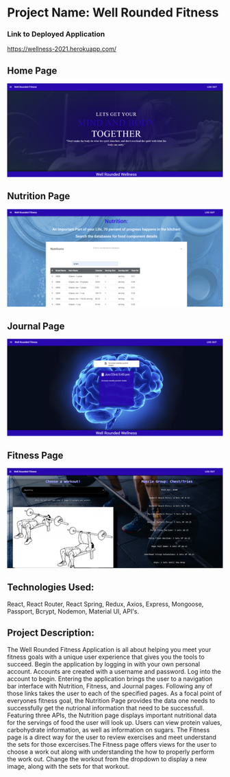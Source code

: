 # Project Name: Well Rounded Fitness

### Link to Deployed Application
https://wellness-2021.herokuapp.com/

## Home Page
![](client/src/images/wellroundedfitness1.PNG)

## Nutrition Page
![](client/src/images/wellroundedfitness3.PNG)

## Journal Page
![](client/src/images/wellroundedfitness2.PNG)

## Fitness Page
![](client/src/images/wellroundedfitness4.PNG)



## Technologies Used:
React, React Router, React Spring, Redux, Axios, Express, Mongoose, Passport, Bcrypt, Nodemon, Material UI, API's.

## Project Description:
The Well Rounded Fitness Application is all about helping you meet your fitness goals with a unique user experience that gives you the tools to succeed. Begin the application by logging in with your own personal account. Accounts are created with a username and password. Log into the account to begin. Entering the application brings the user to a navigation bar interface with Nutrition, Fitness, and Journal pages. Following any of those links takes the user to each of the specified pages. As a focal point of everyones fitness goal, the Nutrition Page provides the data one needs to successfully get the nutrional information that need to be successfull. Featuring three APIs, the Nutrition page displays important nutritional data for the servings of food the user will look up. Users can view protein values, carbohydrate information, as well as information on sugars. The Fitness page is a direct way for the user to review exercises and meet understand the sets for those excercises.The Fitness page offers views for the user to choose a work out along with understanding the how to properly perform the work out. Change the workout from the dropdown to display a new image, along with the sets for that workout. 

